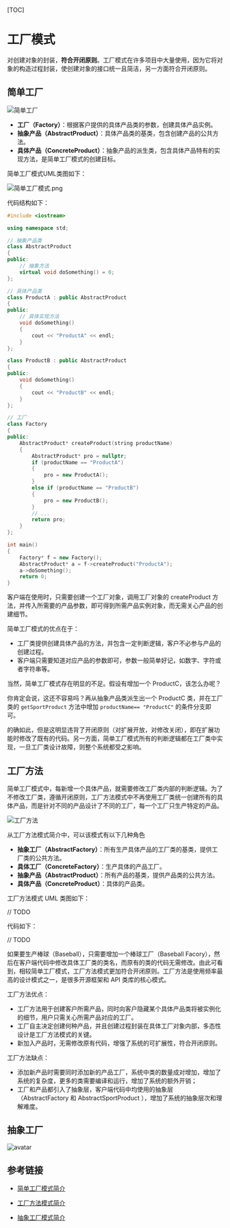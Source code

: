 [TOC]

# 工厂模式

对创建对象的封装，**符合开闭原则**。工厂模式在许多项目中大量使用，因为它将对象的构造过程封装，使创建对象的接口统一且简洁，另一方面符合开闭原则。

## 简单工厂

![简单工厂](.工厂模式.assets/简单工厂.png)

- **工厂（Factory）**：根据客户提供的具体产品类的参数，创建具体产品实例。
- **抽象产品（AbstractProduct）**：具体产品类的基类，包含创建产品的公共方法。
- **具体产品（ConcreteProduct）**：抽象产品的派生类，包含具体产品特有的实现方法，是简单工厂模式的创建目标。

简单工厂模式UML类图如下：

![简单工厂模式.png](.工厂模式.assets/简单工厂模式.png)

代码结构如下：

```c++
#include <iostream>

using namespace std;

// 抽象产品类
class AbstractProduct
{
public:
    // 抽象方法
    virtual void doSomething() = 0;
};

// 具体产品类
class ProductA : public AbstractProduct
{
public:
    // 具体实现方法
    void doSomething()
    {
        cout << "ProductA" << endl;
    }
};

class ProductB : public AbstractProduct
{
public:
    void doSomething()
    {
        cout << "ProductB" << endl;
    }
};

// 工厂
class Factory
{
public:
    AbstractProduct* createProduct(string productName)
    {
        AbstractProduct* pro = nullptr;
        if (productName == "ProductA")
        {
            pro = new ProductA();
        }
        else if (productName == "ProductB")
        {
            pro = new ProductB();
        }
        // ...
        return pro;
    }
};

int main()
{
    Factory* f = new Factory();
    AbstractProduct* a = f->createProduct("ProductA");
    a->doSomething();
    return 0;
}

```

客户端在使用时，只需要创建一个工厂对象，调用工厂对象的 createProduct 方法，并传入所需要的产品参数，即可得到所需产品实例对象，而无需关心产品的创建细节。

简单工厂模式的优点在于：

- 工厂类提供创建具体产品的方法，并包含一定判断逻辑，客户不必参与产品的创建过程。
- 客户端只需要知道对应产品的参数即可，参数一般简单好记，如数字、字符或者字符串等。

当然，简单工厂模式存在明显的不足。假设有增加一个 ProductC，该怎么办呢？

你肯定会说，这还不容易吗？再从抽象产品类派生出一个 ProductC 类，并在工厂类的 `getSportProduct` 方法中增加 `productName== "ProductC"` 的条件分支即可。

的确如此，但是这明显违背了开闭原则（对扩展开放，对修改关闭），即在扩展功能时修改了既有的代码。另一方面，简单工厂模式所有的判断逻辑都在工厂类中实现，一旦工厂类设计故障，则整个系统都受之影响。

## 工厂方法

简单工厂模式中，每新增一个具体产品，就需要修改工厂类内部的判断逻辑。为了不修改工厂类，遵循开闭原则，工厂方法模式中不再使用工厂类统一创建所有的具体产品，而是针对不同的产品设计了不同的工厂，每一个工厂只生产特定的产品。

![工厂方法](.工厂模式.assets/工厂方法.png)

从工厂方法模式简介中，可以该模式有以下几种角色

- **抽象工厂（AbstractFactory）**：所有生产具体产品的工厂类的基类，提供工厂类的公共方法。
- **具体工厂（ConcreteFactory）**：生产具体的产品工厂。
- **抽象产品（AbstractProduct）**：所有产品的基类，提供产品类的公共方法。
- **具体产品（ConcreteProduct）**：具体的产品类。 

工厂方法模式 UML 类图如下：

// TODO

代码如下：

// TODO

如果要生产棒球（Baseball），只需要增加一个棒球工厂（Baseball Facory），然后在客户端代码中修改具体工厂类的类名，而原有的类的代码无需修改。由此可看到，相较简单工厂模式，工厂方法模式更加符合开闭原则。工厂方法是使用频率最高的设计模式之一，是很多开源框架和 API 类库的核心模式。

工厂方法优点：

- 工厂方法用于创建客户所需产品，同时向客户隐藏某个具体产品类将被实例化的细节，用户只需关心所需产品对应的工厂。
- 工厂自主决定创建何种产品，并且创建过程封装在具体工厂对象内部，多态性设计是工厂方法模式的关键。
- 新加入产品时，无需修改原有代码，增强了系统的可扩展性，符合开闭原则。

工厂方法缺点：

- 添加新产品时需要同时添加新的产品工厂，系统中类的数量成对增加，增加了系统的复杂度，更多的类需要编译和运行，增加了系统的额外开销；
- 工厂和产品都引入了抽象层，客户端代码中均使用的抽象层（AbstractFactory 和 AbstractSportProduct ），增加了系统的抽象层次和理解难度。

## 抽象工厂

![avatar](.工厂模式.assets/抽象工厂模式UML实例图.png)

## 参考链接

- [简单工厂模式简介](https://github.com/FengJungle/DesignPattern/blob/master/01.SimpleFactory/01.SimpleFactory.md)
- [工厂方法模式简介](https://github.com/FengJungle/DesignPattern/blob/master/02.FactoryMethod/02.FactoryMethod.md)

- [抽象工厂模式简介](https://github.com/FengJungle/DesignPattern/blob/master/03.AbstractFactory/03.AbstractFactory.md)
